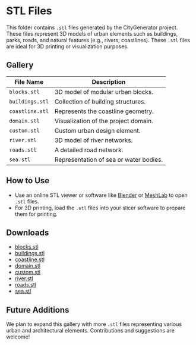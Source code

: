 # STL Files

This folder contains `.stl` files generated by the CityGenerator project. These files represent 3D models of urban elements such as buildings, parks, roads, and natural features (e.g., rivers, coastlines). These `.stl` files are ideal for 3D printing or visualization purposes.

## Gallery

| File Name          | Description                                   |
|--------------------|-----------------------------------------------|
| `blocks.stl`       | 3D model of modular urban blocks.            |
| `buildings.stl`    | Collection of building structures.           |
| `coastline.stl`    | Represents the coastline geometry.           |
| `domain.stl`       | Visualization of the project domain.         |
| `custom.stl`       | Custom urban design element.                 |
| `river.stl`        | 3D model of river networks.                  |
| `roads.stl`        | A detailed road network.                     |
| `sea.stl`          | Representation of sea or water bodies.       |

## How to Use

- Use an online STL viewer or software like [Blender](https://www.blender.org/) or [MeshLab](https://www.meshlab.net/) to open `.stl` files.
- For 3D printing, load the `.stl` files into your slicer software to prepare them for printing.

## Downloads

- [blocks.stl](blocks.stl)
- [buildings.stl](buildings.stl)
- [coastline.stl](coastline.stl)
- [domain.stl](domain.stl)
- [custom.stl](custom.stl)
- [river.stl](river.stl)
- [roads.stl](roads.stl)
- [sea.stl](sea.stl)

## Future Additions

We plan to expand this gallery with more `.stl` files representing various urban and architectural elements. Contributions and suggestions are welcome!
